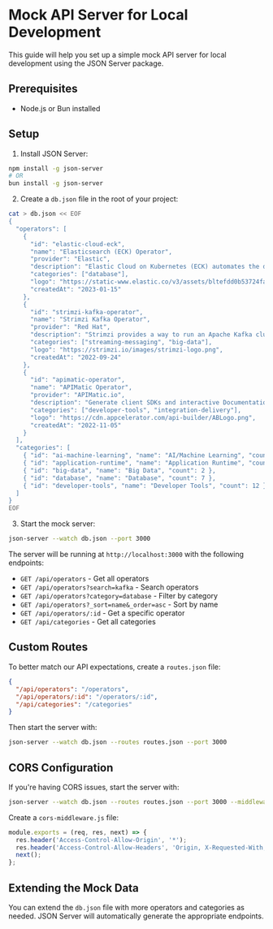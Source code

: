 # Mock API Server for Local Development

This guide will help you set up a simple mock API server for local development using the JSON Server package.

## Prerequisites

- Node.js or Bun installed

## Setup

1. Install JSON Server:

```bash
npm install -g json-server
# OR
bun install -g json-server
```

2. Create a `db.json` file in the root of your project:

```bash
cat > db.json << EOF
{
  "operators": [
    {
      "id": "elastic-cloud-eck",
      "name": "Elasticsearch (ECK) Operator",
      "provider": "Elastic",
      "description": "Elastic Cloud on Kubernetes (ECK) automates the deployment, provisioning, management, and orchestration of Elasticsearch, Kibana, APM Server, and Enterprise Search on Kubernetes.",
      "categories": ["database"],
      "logo": "https://static-www.elastic.co/v3/assets/bltefdd0b53724fa2ce/blta96f599d291b21fc/5d082d93f8ca2b7f16683b31/logo-elastic-search-color-64.svg",
      "createdAt": "2023-01-15"
    },
    {
      "id": "strimzi-kafka-operator",
      "name": "Strimzi Kafka Operator",
      "provider": "Red Hat",
      "description": "Strimzi provides a way to run an Apache Kafka cluster on Kubernetes or OpenShift in various deployment configurations.",
      "categories": ["streaming-messaging", "big-data"],
      "logo": "https://strimzi.io/images/strimzi-logo.png",
      "createdAt": "2022-09-24"
    },
    {
      "id": "apimatic-operator",
      "name": "APIMatic Operator",
      "provider": "APIMatic.io",
      "description": "Generate client SDKs and interactive Documentation for your APIs in minutes",
      "categories": ["developer-tools", "integration-delivery"],
      "logo": "https://cdn.appcelerator.com/api-builder/ABLogo.png",
      "createdAt": "2022-11-05"
    }
  ],
  "categories": [
    { "id": "ai-machine-learning", "name": "AI/Machine Learning", "count": 3 },
    { "id": "application-runtime", "name": "Application Runtime", "count": 5 },
    { "id": "big-data", "name": "Big Data", "count": 2 },
    { "id": "database", "name": "Database", "count": 7 },
    { "id": "developer-tools", "name": "Developer Tools", "count": 12 }
  ]
}
EOF
```

3. Start the mock server:

```bash
json-server --watch db.json --port 3000
```

The server will be running at `http://localhost:3000` with the following endpoints:

- `GET /api/operators` - Get all operators
- `GET /api/operators?search=kafka` - Search operators
- `GET /api/operators?category=database` - Filter by category
- `GET /api/operators?_sort=name&_order=asc` - Sort by name
- `GET /api/operators/:id` - Get a specific operator
- `GET /api/categories` - Get all categories

## Custom Routes

To better match our API expectations, create a `routes.json` file:

```json
{
  "/api/operators": "/operators",
  "/api/operators/:id": "/operators/:id",
  "/api/categories": "/categories"
}
```

Then start the server with:

```bash
json-server --watch db.json --routes routes.json --port 3000
```

## CORS Configuration

If you're having CORS issues, start the server with:

```bash
json-server --watch db.json --routes routes.json --port 3000 --middlewares ./cors-middleware.js
```

Create a `cors-middleware.js` file:

```javascript
module.exports = (req, res, next) => {
  res.header('Access-Control-Allow-Origin', '*');
  res.header('Access-Control-Allow-Headers', 'Origin, X-Requested-With, Content-Type, Accept');
  next();
};
```

## Extending the Mock Data

You can extend the `db.json` file with more operators and categories as needed. JSON Server will automatically generate the appropriate endpoints.
